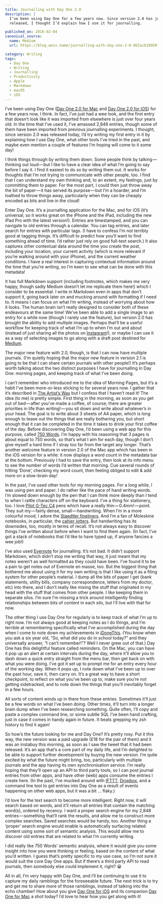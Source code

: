 ```yaml
---
title: Journalling with Day One 2.0
description: |
  I’ve been using Day One for a few years now. Since version 2.0 has just been
  released, I thought I’d explain how I use it for journalling.

published_on: 2016-02-04
canonical_source:
  name: Medium
  url: https://blog.woss.name/journalling-with-day-one-2-0-962acb18950f

category: Writing
tags:
  - Day One
  - Writing
  - Journalling
  - Productivity
  - Apple
  - Markdown
  - macOS
  - iOS
---
```

I’ve been using Day One ([Day One 2.0 for Mac][1] and [Day One 2.0 for iOS][2])
for a few years now, I think. In fact, I’ve just had a wee look, and the first
entry that doesn’t look like it was imported from elsewhere is just over four
years old. In the time that I’ve used it, I’ve amassed 2,848 entries, though
some of them have been imported from previous journalling experiments. I
thought, since version 2.0 was released today, I’d try writing my first entry
in it by explaining how I use Day One, what other tools I’ve tried in the
past, and maybe even mention a couple of features I’m hoping will come to it
some day!

[2]: https://geo.itunes.apple.com/gb/app/day-one-2-diary-+-journal/id1044867788?mt=8&uo=4&at=1010lbgm&ct=website
[1]: https://geo.itunes.apple.com/gb/app/day-one/id1055511498?mt=12&uo=4&at=1010lbgm&ct=website

I think things through by writing them down. Some people think by
talking — thinking out loud — but I like to have a clear idea of what I’m going
to say before I say it. I find it easiest to do so by writing them out. It
works for thoughts that I’m not trying to communicate with other people, too. I
find that I can understand my own thinking and, to an extent, my feelings, just
by committing them to paper. For the most part, I could then just throw away
the bit of paper — it has served its purpose — but I’m a hoarder, and I’m
loathed to throw things away, particularly when they can be cheaply encoded as
bits and live in the cloud!

Enter Day One. It’s a journalling application for the Mac, and for iOS (it’s
universal, so it works great on the iPhone and the iPad, including the new iPad
Pro with the latest version!). Entries are timestamped, and you can navigate to
old entries through a calendar. You can tag entries, and later search for
entries with particular tags. (I have to confess I’m not terribly good at
tagging things. It’s difficult to predict how you’ll want to find something
ahead of time. I’d rather just rely on good full-text search.) It also captures
other contextual data around the time you create the post, including your
location, your current activity (which is more relevant if you’re walking
around with your iPhone), and the current weather conditions. I have a real
interest in capturing contextual information around the time that you’re
writing, so I’m keen to see what can be done with this metadata!

It has full Markdown support (including footnotes, which makes me very happy,
though sadly Medium doesn’t let me replicate them here!) which I consider to be
essential. I write in Markdown even in apps that don’t support it, going back
later on and mucking around with formatting if I need to. It means I can focus
on what I’m writing, instead of worrying about how it looks. The human brain
isn’t really designed to consider both of these endeavours at the same time!
We’ve been able to add a single image to an entry for a while now (though I
rarely use the feature), but version 2.0 has brought the ability to add
multiple images. Perhaps that’ll be a useful workflow for keeping track of what
I’m up to when I’m out and about (instead of just sharing all the photos on
[Instagram][3]!), or maybe I can use it as a way of selecting images to go
along with a draft post destined for [Medium][4].

[4]: https://blog.woss.name/
[3]: https://instagram.com/mathie

The major new feature with 2.0, though, is that I can now have multiple
journals. (I’m quietly hoping that the major new feature in version 2.1 is
going to be that I can share certain journals with other people!) It’s perhaps
worth talking about the two distinct purposes I have for journalling in Day
One: morning pages, and keeping track of what I’ve been doing.

I can’t remember who introduced me to the idea of Morning Pages, but it’s a
habit I’ve been more-or-less sticking to for several years now. I gather that
it’s described in [The Artist’s Way][5] but I confess that I haven’t read it!
The idea (to me) is pretty simple. First thing in the morning, as soon as you
get out of bed — after you’ve made a coffee, of course; there are greater
priorities in life than writing! — you sit down and write about whatever’s in
your head. The goal is to write about 3 sheets of A4 paper, which is long
enough to tease out the things that are really bothering you, but short enough
that it can be completed in the time it takes to drink your first coffee of the
day. Before discovering Day One, I’d been using a web app for this purpose,
called [750 Words][6]. I’m happy with his reasoning that 3 pages is about equal
to 750 words, so that’s what I aim for each day, though I don’t give myself a
hard time if I stray too far from the target any longer. That’s another welcome
feature in version 2.0 of the Mac app which has been in the iOS version for a
while: it now displays a word count in the metadata bar at the bottom.
Previously I had to save the entry, then look at its info menu to see the
number of words I’d written that morning. Cue several rounds of hitting
‘Done’, checking my word count, then feeling obliged to edit & add more on a
slow-brain day!

[6]: http://750words.com/
[5]: http://www.amazon.co.uk/gp/product/0330343580/ref=as_li_tl?ie=UTF8&camp=1634&creative=19450&creativeASIN=0330343580&linkCode=as2&tag=wossname-21

In the past, I’ve used other tools for my morning pages. For a long while, I
was using pen and paper. I do rather like the pace of hand writing words. I’m
slowed down enough by the pen that I can think more deeply than I tend to when
I rattle characters off on the keyboard. I’ve a thing for stationery, too. I
love [Pilot G-Tec C4][7] pens which have a really thin — 0.4mm! — point. They
suit my — fairly dense, small — handwriting. When I’m in a more colourful mood,
I adore the [Staedtler fineliners][8]. And I’m a fan of Moleskine notebooks, in
particular, the [cahier jotters][9]. But handwriting has its downsides, too,
mostly in terms of recall. It’s not always easy to discover things I’ve written
about before when I want to find them again. (In fact, I’ve got a stack of
notebooks that I’d like to have typed up, if anyone fancies a wee job!)

[9]: http://www.amazon.co.uk/gp/product/8862931018/ref=as_li_tl?ie=UTF8&camp=1634&creative=19450&creativeASIN=8862931018&linkCode=as2&tag=wossname-21
[8]: ttp://www.amazon.co.uk/gp/product/B000SHSN04/ref=as_li_tl?ie=UTF8&camp=1634&creative=19450&creativeASIN=B000SHSN04&linkCode=as2&tag=wossname-21
[7]: http://www.amazon.co.uk/gp/product/B000SHVZYK/ref=as_li_tl?ie=UTF8&camp=1634&creative=19450&creativeASIN=B000SHVZYK&linkCode=as2&tag=wossname-21

I’ve also used [Evernote][10] for journalling. It’s not bad. It didn’t support
Markdown, which didn’t stop me writing that way, it just meant that my notes
weren’t as well formatted as they could have been. I’ve found it to be a pain
to get notes out of Evernote en masse, too. But the biggest thing that bothered
me about using it for my own writing is that I like using it as a filing system
for other people’s material. I dump all the bits of paper I get (bank
statements, utility bills, company correspondence, letters from my doctor,
etc) into there, and I don’t really like mixing the stuff that originated in
my head with the stuff that comes from other people. I like keeping them in
separate silos. I’m sure I’m missing a trick around intelligently finding
relationships between bits of content in each silo, but I’ll live with that
for now.

[10]: http://www.evernote.com/

The other thing I use Day One for regularly is to keep track of what I’m up to
right now. I’m not always good at keeping notes as I do things, and I’m
terrible at remembering specifically what I’ve accomplished during the day when
I come to note down my achievements in [iDoneThis][11]. (You know when you ask
a six year old, “So, what did you do in school today?” and they universally
answer, “I can’t remember!”? Well I never grew out of that.) Day One has this
delightful feature called reminders. On the Mac, you can have it pop up an
alert at certain intervals during the day, where it’ll allow you to dash down a
quick entry straight from the menu bar, then get back on with what you were
doing. I’ve got it set up to prompt me for an entry every hour of the working
day. When it pops up, I note down what I’ve been up to over the past hour, save
it, then carry on. It’s a great way to have a short checkpoint, to reflect on
what you’ve been up to, make sure you’re not getting sidetracked, and to note
down the things that you’ll inevitably forget in a few hours.

[11]: http://www.idonethis.com/

All sorts of content winds up in there from these entries. Sometimes it’ll just
be a few words on what I’ve been doing. Other times, it’ll turn into a longer
brain dump when I’ve been researching something. Quite often, I’ll copy and
paste a complex command line, or some subtle SQL I’ve been hand crafting, just
in case it comes in handy again in future. It beats grepping my zsh history to
find it again!

So how’s the future looking for me and Day One? It’s pretty rosy. Put it this
way, the new version was a paid upgrade (£18 for the pair of them) and it was
an instabuy this morning, as soon as I saw the tweet that it had been released.
It’s an app that’s a core part of my daily life, and I’m delighted to be able
to support further development by buying the new version. I’m quite excited by
what the future might bring, too, particularly with multiple journals and the
app having its own synchronisation service. I’m really hoping that they’ll open
up an API to third party tools, so I can post journal entries from other apps,
and have other (web) apps consume the entries I create here. (In the past, I’ve
mucked around with [IFTTT][12], [Dropbox][13], and a command line tool to get
entries into Day One as a result of events happening on other web apps, but it
was a bit … flaky.)

[13]: https://db.tt/Ys3ijmdX
[12]: http://ifttt.com/

I’d love for the text search to become more intelligent. Right now, it will
search based on words, and it’ll return all entries that contain the matching
word(s), ordered by recency. I want a proper search engine for my 2,848
entries — something that’ll rank the results, and allow me to construct more
complex searches. Saved searches would be handy, too. Another thing a ‘proper’
search engine would enable is automatically surfacing related content using
some sort of semantic analysis. This would allow me to discover old entries
that are related to what I’m currently writing.

I did really like 750 Words’ semantic analysis, where it would give you some
insight into how you were thinking or feeling, based on the content of what
you’d written. I guess that’s pretty specific to my use case, so I’m not sure
it would suit the core Day One apps. But if there’s a third party API to read
journals, then somebody else could implement it, right? 😀

All in all, I’m very happy with Day One, and I’ll be continuing to use it to
capture my daily ramblings for the foreseeable future. The next trick is to try
and get me to share more of those ramblings, instead of talking into the echo
chamber! How about you give [Day One for iOS][14] and its companion [Day One
for Mac][15] a shot today? I’d love to hear how you get along with it!

[15]: https://geo.itunes.apple.com/gb/app/day-one/id1055511498?mt=12&uo=4&at=1010lbgm&ct=website
[14]: https://geo.itunes.apple.com/gb/app/day-one-2-diary-+-journal/id1044867788?mt=8&uo=4&at=1010lbgm&ct=website
